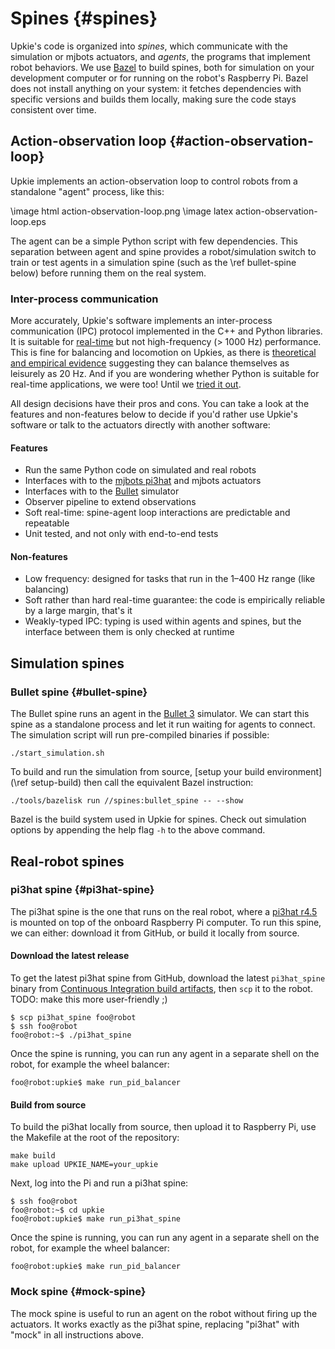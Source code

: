 # Spines {#spines}

Upkie's code is organized into *spines*, which communicate with the simulation or mjbots actuators, and *agents*, the programs that implement robot behaviors. We use [Bazel](https://bazel.build/) to build spines, both for simulation on your development computer or for running on the robot's Raspberry Pi. Bazel does not install anything on your system: it fetches dependencies with specific versions and builds them locally, making sure the code stays consistent over time.

## Action-observation loop {#action-observation-loop}

Upkie implements an action-observation loop to control robots from a standalone "agent" process, like this:

\image html action-observation-loop.png
\image latex action-observation-loop.eps

The agent can be a simple Python script with few dependencies. This separation between agent and spine provides a robot/simulation switch to train or test agents in a simulation spine (such as the \ref bullet-spine below) before running them on the real system.

### Inter-process communication

More accurately, Upkie's software implements an inter-process communication (IPC) protocol implemented in the C++ and Python libraries. It is suitable for [real-time](https://en.wiktionary.org/wiki/real-time#English) but not high-frequency (> 1000 Hz) performance. This is fine for balancing and locomotion on Upkies, as there is [theoretical and empirical evidence](https://scaron.info/blog/balancing-is-a-low-frequency-task.html) suggesting they can balance themselves as leisurely as 20 Hz. And if you are wondering whether Python is suitable for real-time applications, we were too! Until we [tried it out](#performance).

All design decisions have their pros and cons. You can take a look at the features and non-features below to decide if you'd rather use Upkie's software or talk to the actuators directly with another software:

#### Features

- Run the same Python code on simulated and real robots
- Interfaces with to the [mjbots pi3hat](https://mjbots.com/products/mjbots-pi3hat-r4-4b) and mjbots actuators
- Interfaces with to the [Bullet](http://bulletphysics.org/) simulator
- Observer pipeline to extend observations
- Soft real-time: spine-agent loop interactions are predictable and repeatable
- Unit tested, and not only with end-to-end tests

#### Non-features

- Low frequency: designed for tasks that run in the 1–400 Hz range (like balancing)
- Soft rather than hard real-time guarantee: the code is empirically reliable by a large margin, that's it
- Weakly-typed IPC: typing is used within agents and spines, but the interface between them is only checked at runtime

## Simulation spines

### Bullet spine {#bullet-spine}

The Bullet spine runs an agent in the [Bullet 3](https://github.com/bulletphysics/bullet3) simulator. We can start this spine as a standalone process and let it run waiting for agents to connect. The simulation script will run pre-compiled binaries if possible:

```console
./start_simulation.sh
```

To build and run the simulation from source, [setup your build environment](\ref setup-build) then call the equivalent Bazel instruction:

```console
./tools/bazelisk run //spines:bullet_spine -- --show
```

Bazel is the build system used in Upkie for spines. Check out simulation options by appending the help flag ``-h`` to the above command.

## Real-robot spines

### pi3hat spine {#pi3hat-spine}

The pi3hat spine is the one that runs on the real robot, where a [pi3hat r4.5](https://mjbots.com/products/mjbots-pi3hat-r4-5) is mounted on top of the onboard Raspberry Pi computer. To run this spine, we can either: download it from GitHub, or build it locally from source.

#### Download the latest release

To get the latest pi3hat spine from GitHub, download the latest `pi3hat_spine` binary from [Continuous Integration build artifacts](https://github.com/upkie/upkie/actions/workflows/ci.yml), then `scp` it to the robot. TODO: make this more user-friendly ;)

```console
$ scp pi3hat_spine foo@robot
$ ssh foo@robot
foo@robot:~$ ./pi3hat_spine
```

Once the spine is running, you can run any agent in a separate shell on the robot, for example the wheel balancer:

```console
foo@robot:upkie$ make run_pid_balancer
```

#### Build from source

To build the pi3hat locally from source, then upload it to Raspberry Pi, use the Makefile at the root of the repository:

```console
make build
make upload UPKIE_NAME=your_upkie
```

Next, log into the Pi and run a pi3hat spine:

```console
$ ssh foo@robot
foo@robot:~$ cd upkie
foo@robot:upkie$ make run_pi3hat_spine
```

Once the spine is running, you can run any agent in a separate shell on the robot, for example the wheel balancer:

```console
foo@robot:upkie$ make run_pid_balancer
```

### Mock spine {#mock-spine}

The mock spine is useful to run an agent on the robot without firing up the actuators. It works exactly as the pi3hat spine, replacing "pi3hat" with "mock" in all instructions above.
